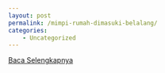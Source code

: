```yaml
---
layout: post
permalink: /mimpi-rumah-dimasuki-belalang/
categories:
    - Uncategorized
---
```


[Baca Selengkapnya](/07)